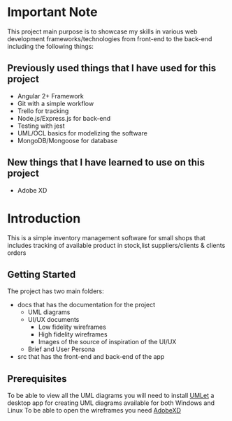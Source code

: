 # Important Note
This project main purpose is to showcase my skills in various web development frameworks/technologies from front-end to the back-end including the following things:
## Previously used things that I have used for this project
* Angular 2+ Framework
* Git with a simple workflow
* Trello for tracking
* Node.js/Express.js for back-end
* Testing with jest
* UML/OCL basics for modelizing the software
* MongoDB/Mongoose for database
## New things that I have learned to use on this project
* Adobe XD
# Introduction 
This is a simple inventory management software for small shops that includes tracking of available product in stock,list suppliers/clients & clients orders
## Getting Started
The project has two main folders:
* docs that has the documentation for the project
  * UML diagrams
  * UI/UX documents
    * Low fidelity wireframes
    * High fidelity wireframes
    * Images of the source of inspiration of the UI/UX
  * Brief and User Persona
* src that has the front-end and back-end of the app
## Prerequisites
To be able to view all the UML diagrams you will need to install [UMLet](https://www.umlet.com/) a desktop app for creating UML diagrams available for both Windows and Linux
To be able to open the wireframes you need [AdobeXD](https://www.adobe.com/products/xd.html)


